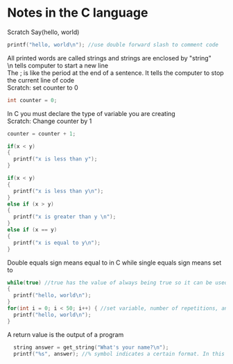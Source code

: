 # Notes in the C language

Scratch Say(hello, world)

```C
printf("hello, world\n"); //use double forward slash to comment code
```

All printed words are called strings and strings are enclosed by "string" <br>
\n tells computer to start a new line <br>
The ; is like the period at the end of a sentence. It tells the computer to stop the current line of code <br>
Scratch: set counter to 0

```C
int counter = 0;
```

In C you must declare the type of variable you are creating <br>
Scratch: Change counter by 1

```C
counter = counter + 1;
```

```C
if(x < y) 
{
  printf("x is less than y");
}
```

```C
if(x < y)
{
  printf("x is less than y\n");
}
else if (x > y)
{
  printf("x is greater than y \n");
}
else if (x == y)
{
  printf("x is equal to y\n");
}
```

Double equals sign means equal to in C while single equals sign means set to

```C
while(true) //true has the value of always being true so it can be used to create a forever loop
{
  printf("hello, world\n");
}
for(int i = 0; i < 50; i++) { //set variable, number of repetitions, and incrementation
  printf("hello, world\n");
}
```

A return value is the output of a program

```C
  string answer = get_string("What's your name?\n");
  printf("%s", answer); //% symbol indicates a certain format. In this case it tells the printf function to print a string
```
